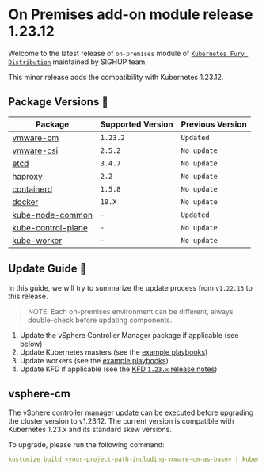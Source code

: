 # On Premises add-on module release 1.23.12

Welcome to the latest release of `on-premises` module of [`Kubernetes Fury Distribution`](https://github.com/sighupio/fury-distribution) maintained by SIGHUP team.

This minor release adds the compatibility with Kubernetes 1.23.12.

## Package Versions 🚢

| Package                                              | Supported Version | Previous Version  |
|------------------------------------------------------|-------------------|-------------------|
| [vmware-cm](katalog/vmware-cm)                       | `1.23.2`          | `Updated`         |
| [vmware-csi](katalog/vmware-csi)                     | `2.5.2`           | `No update`       |
| [etcd](roles/etcd)                                   | `3.4.7`           | `No update`       |
| [haproxy](roles/haproxy)                             | `2.2`             | `No update`       |
| [containerd](roles/containerd)                       | `1.5.8`           | `No update`       |
| [docker](roles/docker)                               | `19.X`            | `No update`       |
| [kube-node-common](roles/kube-node-common)           | `-`               | `Updated`         |
| [kube-control-plane](roles/kube-control-plane)       | `-`               | `No update`       |
| [kube-worker](roles/kube-worker)                     | `-`               | `No update`       |

## Update Guide 🦮

In this guide, we will try to summarize the update process from `v1.22.13` to this release.

> NOTE: Each on-premises environment can be different, always double-check before updating components.

1. Update the vSphere Controller Manager package if applicable (see below)
2. Update Kubernetes masters (see the [example playbooks](examples/playbooks))
3. Update workers (see the [example playbooks](examples/playbooks))
4. Update KFD if applicable (see the [KFD `1.23.x` release notes](https://github.com/sighupio/fury-distribution/tree/master/docs/releases))

## vsphere-cm

The vSphere controller manager update can be executed before upgrading the cluster version to v1.23.12. 
The current version is compatible with Kubernetes 1.23.x and its standard skew versions.

To upgrade, please run the following command:

```yaml
kustomize build <your-project-path-including-vmware-cm-as-base> | kubectl apply -f -
```
